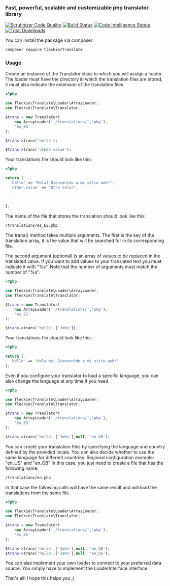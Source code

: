 ### Fast, powerful, scalable and customizable php translator library

[![Scrutinizer Code Quality](https://scrutinizer-ci.com/g/teodoroleckie/translate/badges/quality-score.png?b=main)](https://scrutinizer-ci.com/g/teodoroleckie/translate/?branch=main)
[![Build Status](https://scrutinizer-ci.com/g/teodoroleckie/translate/badges/build.png?b=main)](https://scrutinizer-ci.com/g/teodoroleckie/translate/build-status/main)
[![Code Intelligence Status](https://scrutinizer-ci.com/g/teodoroleckie/translate/badges/code-intelligence.svg?b=main)](https://scrutinizer-ci.com/code-intelligence)
[![Total Downloads](https://img.shields.io/packagist/dt/tleckie/translate.svg?style=flat-square)](https://packagist.org/packages/tleckie/translate)

You can install the package via composer:

```bash
composer require tleckie/translate
```

### Usage

Create an instance of the Translator class to which you will assign a loader. 
The loader must have the directory in which the translation files are stored, 
it must also indicate the extension of the translation files.


```php
<?php

use Tleckie\Translate\Loader\ArrayLoader;
use Tleckie\Translate\Translator;

$trans = new Translator(
    new ArrayLoader('./translations/','php'),
    'es_ES'
);

$trans->trans('hello');

$trans->trans('other.value');

```
Your translations file should look like this:

```php
<?php

return [
  'hello' => "Hola! Bienvenido a mi sitio web!",
  'other.value' => "Otro valor",
  .
  .
  .
];
```

The name of the file that stores the translation should look like this:

```bash
/translations/es_ES.php
```
The trans() method takes multiple arguments. The first is the key of the translation 
array, it is the value that will be searched for in its corresponding file.

The second argument (optional) is an array of values to be replaced in the translated value. 
If you want to add values to your translated text you must indicate it with "%s".
Note that the number of arguments must match the number of "%s".

```php
<?php

use Tleckie\Translate\Loader\ArrayLoader;
use Tleckie\Translate\Translator;

$trans = new Translator(
    new ArrayLoader('./translations/','php'),
    'es_ES'
);

$trans->trans('hello',['John']);

```

Your translations file should look like this:

```php
<?php

return [
  'hello' => "Hola %s! Bienvenido a mi sitio web!"
];
```

Even if you configure your translator to load a specific language, 
you can also change the language at any time if you need.

```php
<?php

use Tleckie\Translate\Loader\ArrayLoader;
use Tleckie\Translate\Translator;

$trans = new Translator(
    new ArrayLoader('./translations/','php'),
    'es_ES'
);

$trans->trans('hello',['John'],null, 'en_GB');

```

You can create your translation files by specifying the language and country defined 
by the provided locale. You can also decide whether to use the same language for different countries.
Regional configuration example:
"en_US" and "en_GB"
In this case, you just need to create a file that has the following name:

```bash
/translations/en.php
```

In that case the following calls will have the same result and will load the translations from the same file.
```php
<?php

use Tleckie\Translate\Loader\ArrayLoader;
use Tleckie\Translate\Translator;

$trans = new Translator(
    new ArrayLoader('./translations/','php'),
    'es_ES'
);

$trans->trans('hello',['John'],null, 'en_GB');
$trans->trans('hello',['John'],null, 'en_US');
```

You can also implement your own loader to connect to your preferred data source. 
You simply have to implement the LoaderInterface interface.


That's all! I hope this helps you ;)